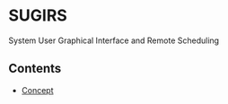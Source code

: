 # SUGIRS

System User Graphical Interface and Remote Scheduling

## Contents

- [Concept](concept.md)

